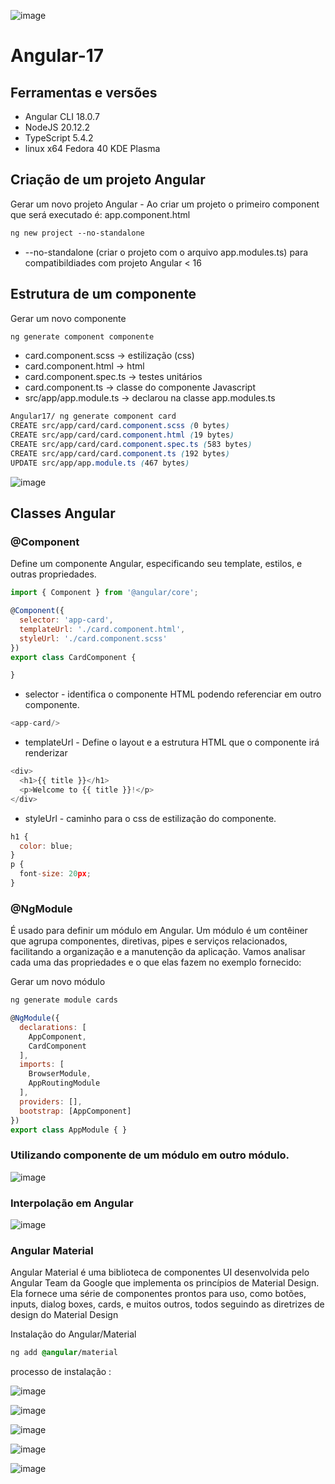![image](https://github.com/FrankDestro/Curso-Angular-17/assets/93776452/c0f490ab-b736-4347-8ac9-a2513cc3a0c1) 

# Angular-17 

## Ferramentas e versões 
* Angular CLI 18.0.7
* NodeJS 20.12.2
* TypeScript 5.4.2
* linux x64 Fedora 40 KDE Plasma

## Criação de um projeto Angular 

Gerar um novo projeto Angular - Ao criar um projeto o primeiro component que será executado é: app.component.html

```css
ng new project --no-standalone 
```
* --no-standalone (criar o projeto com o arquivo app.modules.ts) para compatibildiades com projeto Angular < 16

## Estrutura de um componente 

Gerar um novo componente

```css
ng generate component componente
```

- card.component.scss -> estilização (css)
- card.component.html -> html 
- card.component.spec.ts -> testes unitários
- card.component.ts -> classe do componente Javascript
- src/app/app.module.ts -> declarou na classe app.modules.ts

```css
Angular17/ ng generate component card
CREATE src/app/card/card.component.scss (0 bytes)
CREATE src/app/card/card.component.html (19 bytes)
CREATE src/app/card/card.component.spec.ts (583 bytes)
CREATE src/app/card/card.component.ts (192 bytes)
UPDATE src/app/app.module.ts (467 bytes)
```

![image](https://github.com/FrankDestro/Curso-Angular-17/assets/93776452/c8b75ee0-b490-4b59-b6a0-cd0f68999472)

## Classes Angular 

### @Component
Define um componente Angular, especificando seu template, estilos, e outras propriedades.

```js
import { Component } from '@angular/core';

@Component({
  selector: 'app-card',
  templateUrl: './card.component.html',
  styleUrl: './card.component.scss'
})
export class CardComponent {

}
```

* selector - identifica o componente HTML podendo referenciar em outro componente.
```js
<app-card/>
```
* templateUrl  - Define o layout e a estrutura HTML que o componente irá renderizar
```js
<div>
  <h1>{{ title }}</h1>
  <p>Welcome to {{ title }}!</p>
</div>
```
* styleUrl - caminho para o css de estilização do componente. 
```js
h1 {
  color: blue;
}
p {
  font-size: 20px;
}
```

### @NgModule 
É usado para definir um módulo em Angular. Um módulo é um contêiner que agrupa componentes, diretivas, pipes e serviços relacionados, facilitando a organização e a manutenção da aplicação. Vamos analisar cada uma das propriedades e o que elas fazem no exemplo fornecido:

Gerar um novo módulo 

```css
ng generate module cards
```

```js 
@NgModule({
  declarations: [
    AppComponent,
    CardComponent
  ],
  imports: [
    BrowserModule,
    AppRoutingModule
  ],
  providers: [],
  bootstrap: [AppComponent]
})
export class AppModule { }
```

### Utilizando componente de um módulo em outro módulo. 

![image](https://github.com/FrankDestro/Angular17-Docs/assets/93776452/c70548b7-7234-4665-8e77-b6292a1372f0)

### Interpolação em Angular 

![image](https://github.com/FrankDestro/Angular17-Docs/assets/93776452/37d8015e-b618-48f4-816f-31bed23fa162)

### Angular Material 

Angular Material é uma biblioteca de componentes UI desenvolvida pelo Angular Team da Google que implementa os princípios de Material Design. Ela fornece uma série de componentes prontos para uso, como botões, inputs, dialog boxes, cards, e muitos outros, todos seguindo as diretrizes de design do Material Design

Instalação do Angular/Material 
```css
ng add @angular/material
```

processo de instalação :

![image](https://github.com/FrankDestro/Angular17-Docs/assets/93776452/73ad346e-df77-4714-bed8-cf0e1865930a)

![image](https://github.com/FrankDestro/Angular17-Docs/assets/93776452/9a2aaaff-f89b-4c50-8de1-326c55776c63)

![image](https://github.com/FrankDestro/Angular17-Docs/assets/93776452/5ae515df-57ef-498d-b828-1f8306305915)

![image](https://github.com/FrankDestro/Angular17-Docs/assets/93776452/e95b8bc4-c030-40fb-97e3-fde4ef447af2)

![image](https://github.com/FrankDestro/Angular17-Docs/assets/93776452/1421c454-6e53-4dd4-b8db-def0679a5fc7)





